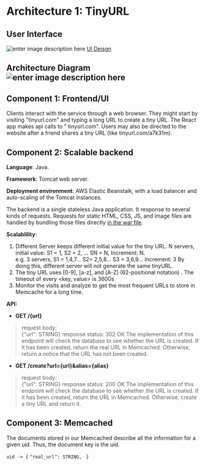 #  Architecture 1: TinyURL
## User Interface
![enter image description here](https://ik.imagekit.io/rylnaye185/WechatIMG3075_pdZMKpk66.png)
[UI Deisgn](https://wireframepro.mockflow.com/view/M4266b636e268b2ba07040cc571c3cc381589783685627)
## Architecture Diagram![enter image description here](https://ik.imagekit.io/rylnaye185/WechatIMG3072_ICdpLysLV.png)

## Component 1: Frontend/UI

Clients interact with the service through a web browser. They might start by visiting "tinyurl.com" and typing a long URL to create a tiny URL. The React app makes api calls to " tinyurl.com". Users may also be directed to the website after a friend shares a tiny URL (like tinyurl.com/a7k31m).

## Component 2: Scalable backend

**Language**: Java.

**Framework**: Tomcat web server.

**Deployment environment**: AWS Elastic Beanstalk, with a load balancer and auto-scaling of the Tomcat instances.

The backend is a single stateless Java application. It response to several kinds of requests. Requests for static HTML, CSS, JS, and image files are handled by bundling those files directly [in the war file](https://docs.oracle.com/javaee/5/tutorial/doc/bnadx.html).

**Scalablility**:
1. Different Server keeps different initial value for the tiny URL.
N servers, initial value: S1 = 1, S2 = 2, ... SN = N, Increment: N.  
e.g. 3 servers, S1 = 1,4,7... S2= 2,5,8... S3 = 3,6,9... Increment: 3
By doing this, different server will not generate the same tinyURL.
3. The tiny URL uses [0-9],  [a-z], and [A-Z] (62-positional notation) . The timeout of every <key, value> is 3600s
4. Monitor the visits and analyze to get the most frequent URLs to store in Memcache for a long time.


**API:**

 - **GET /{url}**

>request body:  
{"url": STRING}
response status: 302 OK
The implementation of this endpoint will check the database to see whether the URL is created. If it has been created, return the real URL in Memcached. Otherwise, return a notice that the URL has not been created.

 - **GET /create?url={url}&alias={alias}**

>request body:  
{"url": STRING}
response status: 200 OK
The implementation of this endpoint will check the database to see whether the URL is created. If it has been created, return the URL in Memcached. Otherwise, create a tiny URL and return it.

## Component 3: Memcached

The documents stored in our Memcached describe all the information for a given uid. Thus, the document key is the uid.

``uid -> {``
``"real_url": STRING, ``
``}``
